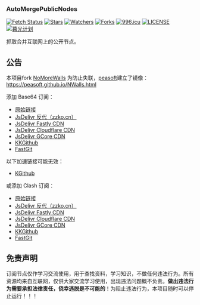 ### AutoMergePublicNodes

[![Fetch Status](https://github.com/chengaopan/AutoMergePublicNodes/actions/workflows/fetch.yml/badge.svg)](https://github.com/chengaopan/AutoMergePublicNodes/actions/workflows/fetch.yml) [![Stars](https://img.shields.io/github/stars/chengaopan/AutoMergePublicNodes)](https://github.com/chengaopan/AutoMergePublicNodes/stargazers) [![Watchers](https://img.shields.io/github/watchers/chengaopan/AutoMergePublicNodes)](https://github.com/chengaopan/AutoMergePublicNodes/watchers) [![Forks](https://img.shields.io/github/forks/chengaopan/AutoMergePublicNodes)](https://github.com/chengaopan/AutoMergePublicNodes/forks) [![996.icu](https://img.shields.io/badge/link-996.icu-red.svg)](https://996.icu) [![LICENSE](https://img.shields.io/badge/license-Anti%20996-blue.svg)](https://github.com/chengaopan/AutoMergePublicNodes/blob/master/LICENSE.md) [![暮光计划](https://img.shields.io/badge/link-暮光计划--向戒网瘾学校宣战-red.svg)](https://proj3ctaurora.tilda.ws/)

抓取合并互联网上的公开节点。
## 公告
本项目fork [NoMoreWalls](https://github.com/peasoft/NoMoreWalls)
为防止失联，[peasoft](https://github.com/peasoft)建立了镜像：<https://peasoft.github.io/NWalls.html>



添加 Base64 订阅：
- [原始链接](https://raw.githubusercontent.com/chengaopan/AutoMergePublicNodes/master/list.txt)
- [JsDelivr 反代（zzko.cn）](https://cdn.jsdelivr.us/gh/chengaopan/AutoMergePublicNodes@master/list.txt)
- [JsDelivr Fastly CDN](https://fastly.jsdelivr.net/gh/chengaopan/AutoMergePublicNodes@master/list.txt)
- [JsDelivr Cloudflare CDN](https://testingcf.jsdelivr.net/gh/chengaopan/AutoMergePublicNodes@master/list.txt)
- [JsDelivr GCore CDN](https://gcore.jsdelivr.net/gh/chengaopan/AutoMergePublicNodes@master/list.txt)
- [KKGithub](https://raw.kkgithub.com/chengaopan/AutoMergePublicNodes/master/list.txt)
- [FastGit](https://raw.fgit.cf/chengaopan/AutoMergePublicNodes/master/list.txt)

以下加速链接可能无效：
- [KGithub](https://raw.kgithub.com/chengaopan/AutoMergePublicNodes/master/list.txt)

或添加 Clash 订阅：
- [原始链接](https://raw.githubusercontent.com/chengaopan/AutoMergePublicNodes/master/list.yml)
- [JsDelivr 反代（zzko.cn）](https://cdn.jsdelivr.us/gh/chengaopan/AutoMergePublicNodes@master/list.yml)
- [JsDelivr Fastly CDN](https://fastly.jsdelivr.net/gh/chengaopan/AutoMergePublicNodes@master/list.yml)
- [JsDelivr Cloudflare CDN](https://testingcf.jsdelivr.net/gh/chengaopan/AutoMergePublicNodes@master/list.yml)
- [JsDelivr GCore CDN](https://gcore.jsdelivr.net/gh/chengaopan/AutoMergePublicNodes@master/list.yml)
- [KKGithub](https://raw.kkgithub.com/chengaopan/AutoMergePublicNodes/master/list.yml)
- [FastGit](https://raw.fgit.cf/chengaopan/AutoMergePublicNodes/master/list.yml)

## 免责声明

订阅节点仅作学习交流使用，用于查找资料，学习知识，不做任何违法行为。所有资源均来自互联网，仅供大家交流学习使用，出现违法问题概不负责。**做出违法行为需要承担法律责任，侥幸逃脱是不可能的**！为阻止违法行为，本项目随时可以停止运行！！！



